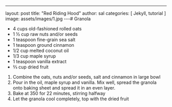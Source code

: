 ---
layout: post
title:  "Red Riding Hood"
author: sal
categories: [ Jekyll, tutorial ]
image: assets/images/1.jpg
---# Granola

- 4 cups old-fashioned rolled oats
- 1 ½ cup raw nuts and/or seeds
- 1 teaspoon fine-grain sea salt
- 1 teaspoon ground cinnamon
- 1/2 cup melted coconut oil
- 1/3 cup maple syrup
- 1 teaspoon vanilla extract
- ⅔ cup dried fruit

1. Combine the oats, nuts and/or seeds, salt and cinnamon in large bowl
2. Pour in the oil, maple syrup and vanilla. Mix well, spread the granola onto baking sheet and spread it in an even layer.
3. Bake at 350 for 22 minutes, stirring halfway
4. Let the granola cool completely, top with the dried fruit